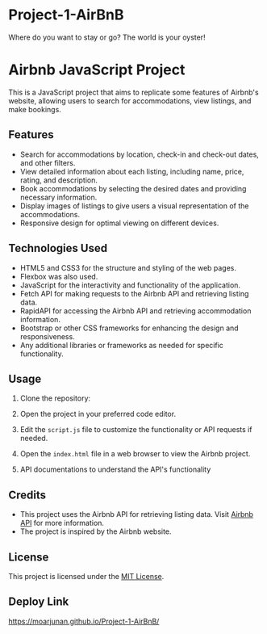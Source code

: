 # Project-1-AirBnB
Where do you want to stay or go? The world is your oyster!
# Airbnb JavaScript Project

This is a JavaScript project that aims to replicate some features of Airbnb's website, allowing users to search for accommodations, view listings, and make bookings.

## Features

- Search for accommodations by location, check-in and check-out dates, and other filters.
- View detailed information about each listing, including name, price, rating, and description.
- Book accommodations by selecting the desired dates and providing necessary information.
- Display images of listings to give users a visual representation of the accommodations.
- Responsive design for optimal viewing on different devices.

## Technologies Used

- HTML5 and CSS3 for the structure and styling of the web pages.
- Flexbox was also used. 
- JavaScript for the interactivity and functionality of the application. 
- Fetch API for making requests to the Airbnb API and retrieving listing data.
- RapidAPI for accessing the Airbnb API and retrieving accommodation information.
- Bootstrap or other CSS frameworks for enhancing the design and responsiveness.
- Any additional libraries or frameworks as needed for specific functionality.

## Usage

1. Clone the repository:


2. Open the project in your preferred code editor.

3. Edit the `script.js` file to customize the functionality or API requests if needed.

4. Open the `index.html` file in a web browser to view the Airbnb project.

5. API documentations to understand the API's functionality

## Credits

- This project uses the Airbnb API for retrieving listing data. Visit [Airbnb API](https://www.airbnb.com/partner) for more information.
- The project is inspired by the Airbnb website.

## License

This project is licensed under the [MIT License](LICENSE).

## Deploy Link 
https://moarjunan.github.io/Project-1-AirBnB/ 
